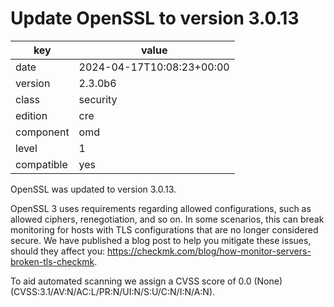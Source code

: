 [//]: # (werk v2)
# Update OpenSSL to version 3.0.13

key        | value
---------- | ---
date       | 2024-04-17T10:08:23+00:00
version    | 2.3.0b6
class      | security
edition    | cre
component  | omd
level      | 1
compatible | yes

OpenSSL was updated to version 3.0.13.

OpenSSL 3 uses requirements regarding allowed configurations, such as allowed ciphers, renegotiation, and so on.
In some scenarios, this can break monitoring for hosts with TLS configurations that are no longer considered secure.
We have published a blog post to help you mitigate these issues, should they affect you: https://checkmk.com/blog/how-monitor-servers-broken-tls-checkmk.

To aid automated scanning we assign a CVSS score of 0.0 (None) (CVSS:3.1/AV:N/AC:L/PR:N/UI:N/S:U/C:N/I:N/A:N).
